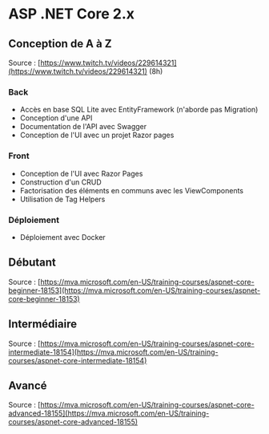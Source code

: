 # ASP .NET Core 2.x

## Conception de A à Z

Source : [https://www.twitch.tv/videos/229614321](https://www.twitch.tv/videos/229614321) \(8h\)

### Back

* Accès en base SQL Lite avec EntityFramework \(n'aborde pas Migration\)
* Conception d'une API
* Documentation de l'API avec Swagger
* Conception de l'UI avec un projet Razor pages

### Front

* Conception de l'UI avec Razor Pages
* Construction d'un CRUD
* Factorisation des éléments en communs avec les ViewComponents
* Utilisation de Tag Helpers

### Déploiement

* Déploiement avec Docker

## Débutant

Source : [https://mva.microsoft.com/en-US/training-courses/aspnet-core-beginner-18153](https://mva.microsoft.com/en-US/training-courses/aspnet-core-beginner-18153)

## Intermédiaire

Source : [https://mva.microsoft.com/en-US/training-courses/aspnet-core-intermediate-18154](https://mva.microsoft.com/en-US/training-courses/aspnet-core-intermediate-18154)

## Avancé

Source : [https://mva.microsoft.com/en-US/training-courses/aspnet-core-advanced-18155](https://mva.microsoft.com/en-US/training-courses/aspnet-core-advanced-18155)

